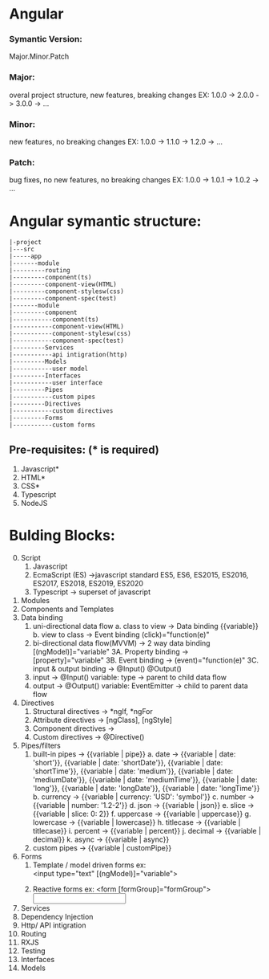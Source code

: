 # Angular
### Symantic Version:
Major.Minor.Patch
### Major:
overal project structure, new features, breaking changes
EX:
1.0.0 -> 2.0.0 -> 3.0.0 -> ...
### Minor:
new features, no breaking changes
EX:
1.0.0 -> 1.1.0 -> 1.2.0 -> ...

### Patch:
bug fixes, no new features, no breaking changes
EX:
1.0.0 -> 1.0.1 -> 1.0.2 -> ...

# Angular symantic structure:
```
|-project
|---src
|-----app
|-------module
|---------routing
|---------component(ts)
|---------component-view(HTML)
|---------component-stylesw(css)
|---------component-spec(test)
|-------module
|---------component
|-----------component(ts)
|-----------component-view(HTML)
|-----------component-stylesw(css)
|-----------component-spec(test)
|---------Services
|-----------api intigration(http)
|---------Models
|-----------user model
|---------Interfaces
|-----------user interface
|---------Pipes
|-----------custom pipes
|---------Directives
|-----------custom directives
|---------Forms
|-----------custom forms
```

## Pre-requisites: (* is required)
1. Javascript*
2. HTML*
3. CSS*
4. Typescript
5. NodeJS

# Bulding Blocks:
0. Script 
    1. Javascript
    2. EcmaScript (ES) ->javascript standard ES5, ES6, ES2015, ES2016, ES2017, ES2018, ES2019, ES2020
    3. Typescript -> superset of javascript
1. Modules
2. Components and Templates
3. Data binding
    1. uni-directional data flow
        a. class to view -> Data binding {{variable}}
        b. view to class -> Event binding (click)="function(e)"
    2. bi-directional data flow(MVVM) -> 2 way data binding [(ngModel)]="variable"
3A. Property binding -> [property]="variable"
3B. Event binding -> (event)="function(e)"
3C. input & output binding -> @Input() @Output()
    1. input -> @Input() variable: type -> parent to child data flow
    2. output -> @Output() variable: EventEmitter<type> -> child to parent data flow
4. Directives
    1. Structural directives -> *ngIf, *ngFor
    2. Attribute directives -> [ngClass], [ngStyle]
    3. Component directives -> <app-component></app-component>
    4. Custom directives -> @Directive()
5. Pipes/filters 
    1. built-in pipes -> {{variable | pipe}}
        a. date -> {{variable | date: 'short'}}, {{variable | date: 'shortDate'}}, {{variable | date: 'shortTime'}}, {{variable | date: 'medium'}}, {{variable | date: 'mediumDate'}}, {{variable | date: 'mediumTime'}}, {{variable | date: 'long'}}, {{variable | date: 'longDate'}}, {{variable | date: 'longTime'}}
        b. currency -> {{variable | currency: 'USD': 'symbol'}}
        c. number -> {{variable | number: '1.2-2'}}
        d. json -> {{variable | json}}
        e. slice -> {{variable | slice: 0: 2}}
        f. uppercase -> {{variable | uppercase}}
        g. lowercase -> {{variable | lowercase}}
        h. titlecase -> {{variable | titlecase}}
        i. percent -> {{variable | percent}}
        j. decimal -> {{variable | decimal}}
        k. async -> {{variable | async}}
    2. custom pipes -> {{variable | customPipe}}
6. Forms
    1. Template / model driven forms
        ex: <form> 
        <input type="text" [(ngModel)]="variable"> 
        </form>
    2. Reactive forms
        ex: <form [formGroup]="formGroup"> 
        <input type="text" formControlName="variable"> 
        </form>
7. Services
8. Dependency Injection
9. Http/ API intigration
10. Routing
11. RXJS
12. Testing
13. Interfaces
14. Models

